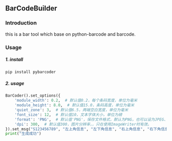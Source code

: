 ## BarCodeBuilder

### Introduction
this is a bar tool which base on python-barcode and barcode.

### Usage

##### 1. install
```bash
pip install pybarcoder
```

##### 2. usage
```python
BarCoder().set_options({
    'module_width': 0.2,  # 默认值0.2，每个条码宽度，单位为毫米
    'module_height': 8.0,  # 默认值15.0，条码高度，单位为毫米
    'quiet_zone': 3,  # 默认值6.5，两端空白宽度，单位为毫米
    'font_size': 12,  # 默认值10，文本字体大小，单位为磅
    'format': 'PNG',  # 默认值'PNG'，保存文件格式，默认为PNG，也可以设为JPEG、BMP等，只在使用ImageWriter时有效。
    'dpi': 300,  # 默认值300，图片分辨率，，只在使用ImageWriter时有效。
}).set_msg("S123456789", "左上角信息", "左下角信息", "右上角信息", "右下角信息").base64()
print("生成成功")
```
